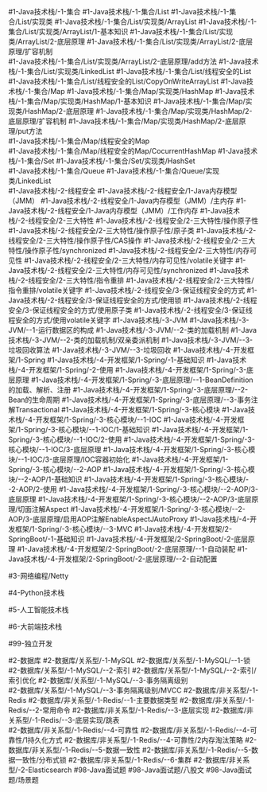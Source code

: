 #1-Java技术栈/-1-集合
#1-Java技术栈/-1-集合/List 
#1-Java技术栈/-1-集合/List/实现类 
#1-Java技术栈/-1-集合/List/实现类/ArrayList
#1-Java技术栈/-1-集合/List/实现类/ArrayList/1-基本知识
#1-Java技术栈/-1-集合/List/实现类/ArrayList/2-底层原理
#1-Java技术栈/-1-集合/List/实现类/ArrayList/2-底层原理/扩容机制  
#1-Java技术栈/-1-集合/List/实现类/ArrayList/2-底层原理/add方法 
#1-Java技术栈/-1-集合/List/实现类/LinkedList 
#1-Java技术栈/-1-集合/List/线程安全的List 
#1-Java技术栈/-1-集合/List/线程安全的List/CopyOnWriteArrayList
#1-Java技术栈/-1-集合/Map
#1-Java技术栈/-1-集合/Map/实现类/HashMap 
#1-Java技术栈/-1-集合/Map/实现类/HashMap/1-基本知识
#1-Java技术栈/-1-集合/Map/实现类/HashMap/2-底层原理
#1-Java技术栈/-1-集合/Map/实现类/HashMap/2-底层原理/扩容机制
#1-Java技术栈/-1-集合/Map/实现类/HashMap/2-底层原理/put方法     
#1-Java技术栈/-1-集合/Map/线程安全的Map  
#1-Java技术栈/-1-集合/Map/线程安全的Map/CocurrentHashMap 
#1-Java技术栈/-1-集合/Set
#1-Java技术栈/-1-集合/Set/实现类/HashSet    
#1-Java技术栈/-1-集合/Queue 
#1-Java技术栈/-1-集合/Queue/实现类/LinkedList  
#1-Java技术栈/-2-线程安全
#1-Java技术栈/-2-线程安全/1-Java内存模型（JMM） 
#1-Java技术栈/-2-线程安全/1-Java内存模型（JMM）/主内存 
#1-Java技术栈/-2-线程安全/1-Java内存模型（JMM）/工作内存 
#1-Java技术栈/-2-线程安全/2-三大特性
#1-Java技术栈/-2-线程安全/2-三大特性/操作原子性  
#1-Java技术栈/-2-线程安全/2-三大特性/操作原子性/原子类
#1-Java技术栈/-2-线程安全/2-三大特性/操作原子性/CAS操作 
#1-Java技术栈/-2-线程安全/2-三大特性/操作原子性/synchronized 
#1-Java技术栈/-2-线程安全/2-三大特性/内存可见性
#1-Java技术栈/-2-线程安全/2-三大特性/内存可见性/volatile关键字
#1-Java技术栈/-2-线程安全/2-三大特性/内存可见性/synchronized 
#1-Java技术栈/-2-线程安全/2-三大特性/指令重排 
#1-Java技术栈/-2-线程安全/2-三大特性/指令重排/volatile关键字 
#1-Java技术栈/-2-线程安全/3-保证线程安全的方式
#1-Java技术栈/-2-线程安全/3-保证线程安全的方式/使用锁
#1-Java技术栈/-2-线程安全/3-保证线程安全的方式/使用原子类 
#1-Java技术栈/-2-线程安全/3-保证线程安全的方式/使用volatile关键字
#1-Java技术栈/-3-JVM 
#1-Java技术栈/-3-JVM/--1-运行数据区的构成 
#1-Java技术栈/-3-JVM/--2-类的加载机制
#1-Java技术栈/-3-JVM/--2-类的加载机制/双亲委派机制 
#1-Java技术栈/-3-JVM/--3-垃圾回收算法
#1-Java技术栈/-3-JVM/--3-垃圾回收 
#1-Java技术栈/-4-开发框架/1-Spring
#1-Java技术栈/-4-开发框架/1-Spring/-1-基础知识 
#1-Java技术栈/-4-开发框架/1-Spring/-2-使用 
#1-Java技术栈/-4-开发框架/1-Spring/-3-底层原理 
#1-Java技术栈/-4-开发框架/1-Spring/-3-底层原理/--1-BeanDefinition的加载、解析、注册 
#1-Java技术栈/-4-开发框架/1-Spring/-3-底层原理/--2-Bean的生命周期 
#1-Java技术栈/-4-开发框架/1-Spring/-3-底层原理/--3-事务注解Transactional 
#1-Java技术栈/-4-开发框架/1-Spring/-3-核心模块 
#1-Java技术栈/-4-开发框架/1-Spring/-3-核心模块/--1-IOC 
#1-Java技术栈/-4-开发框架/1-Spring/-3-核心模块/--1-IOC/1-基础知识 
#1-Java技术栈/-4-开发框架/1-Spring/-3-核心模块/--1-IOC/2-使用 
#1-Java技术栈/-4-开发框架/1-Spring/-3-核心模块/--1-IOC/3-底层原理
#1-Java技术栈/-4-开发框架/1-Spring/-3-核心模块/--1-IOC/3-底层原理/IOC容器初始化 
#1-Java技术栈/-4-开发框架/1-Spring/-3-核心模块/--2-AOP 
#1-Java技术栈/-4-开发框架/1-Spring/-3-核心模块/--2-AOP/1-基础知识
#1-Java技术栈/-4-开发框架/1-Spring/-3-核心模块/--2-AOP/2-使用 
#1-Java技术栈/-4-开发框架/1-Spring/-3-核心模块/--2-AOP/3-底层原理 
#1-Java技术栈/-4-开发框架/1-Spring/-3-核心模块/--2-AOP/3-底层原理/切面注解Aspect 
#1-Java技术栈/-4-开发框架/1-Spring/-3-核心模块/--2-AOP/3-底层原理/启用AOP注解EnableAspectJAutoProxy 
#1-Java技术栈/-4-开发框架/1-Spring/-3-核心模块/--3-MVC 
#1-Java技术栈/-4-开发框架/2-SpringBoot/-1-基础知识
#1-Java技术栈/-4-开发框架/2-SpringBoot/-2-底层原理 
#1-Java技术栈/-4-开发框架/2-SpringBoot/-2-底层原理/--1-自动装配 
#1-Java技术栈/-4-开发框架/2-SpringBoot/-2-底层原理/--2-自动配置 
	
#3-网络编程/Netty 

#4-Python技术栈 

#5-人工智能技术栈

#6-大前端技术栈

#99-独立开发

#2-数据库 
#2-数据库/关系型/-1-MySQL
#2-数据库/关系型/-1-MySQL/--1-锁      
#2-数据库/关系型/-1-MySQL/--2-索引
#2-数据库/关系型/-1-MySQL/--2-索引/索引优化 
#2-数据库/关系型/-1-MySQL/--3-事务隔离级别  
#2-数据库/关系型/-1-MySQL/--3-事务隔离级别/MVCC 
#2-数据库/非关系型/-1-Redis 
#2-数据库/非关系型/-1-Redis/--1-主要数据类型 
#2-数据库/非关系型/-1-Redis/--2-常用命令 
#2-数据库/非关系型/-1-Redis/--3-底层实现
#2-数据库/非关系型/-1-Redis/--3-底层实现/跳表  
#2-数据库/非关系型/-1-Redis/--4-可靠性 
#2-数据库/非关系型/-1-Redis/--4-可靠性/1持久化方式 
#2-数据库/非关系型/-1-Redis/--4-可靠性/2内存淘汰策略 
#2-数据库/非关系型/-1-Redis/--5-数据一致性 
#2-数据库/非关系型/-1-Redis/--5-数据一致性/分布式锁 
#2-数据库/非关系型/-1-Redis/--6-集群 
#2-数据库/非关系型/-2-Elasticsearch 
#98-Java面试题
#98-Java面试题/八股文
#98-Java面试题/场景题  



